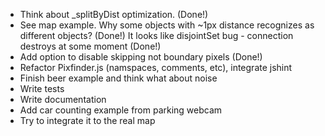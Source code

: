 * Think about _splitByDist optimization. (Done!)
* See map example. Why some objects with ~1px distance recognizes as different objects? (Done!)
  It looks like disjointSet bug - connection destroys at some moment (Done!)
* Add option to disable skipping not boundary pixels (Done!)
* Refactor Pixfinder.js (namspaces, comments, etc), integrate jshint
* Finish beer example and think what about noise
* Write tests
* Write documentation
* Add car counting example from parking webcam
* Try to integrate it to the real map